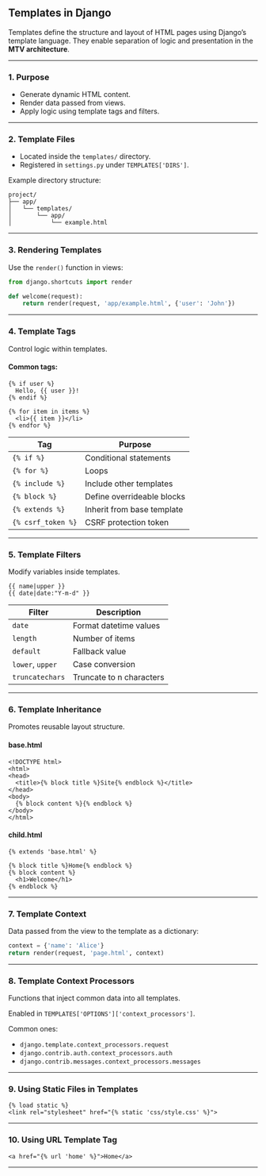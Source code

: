 ## **Templates in Django**

Templates define the structure and layout of HTML pages using Django’s template language. They enable separation of logic and presentation in the **MTV architecture**.

---

### **1. Purpose**

* Generate dynamic HTML content.
* Render data passed from views.
* Apply logic using template tags and filters.

---

### **2. Template Files**

* Located inside the `templates/` directory.
* Registered in `settings.py` under `TEMPLATES['DIRS']`.

Example directory structure:

```
project/
├── app/
│   └── templates/
│       └── app/
│           └── example.html
```

---

### **3. Rendering Templates**

Use the `render()` function in views:

```python
from django.shortcuts import render

def welcome(request):
    return render(request, 'app/example.html', {'user': 'John'})
```

---

### **4. Template Tags**

Control logic within templates.

#### **Common tags:**

```django
{% if user %}
  Hello, {{ user }}!
{% endif %}

{% for item in items %}
  <li>{{ item }}</li>
{% endfor %}
```

| Tag                | Purpose                    |
| ------------------ | -------------------------- |
| `{% if %}`         | Conditional statements     |
| `{% for %}`        | Loops                      |
| `{% include %}`    | Include other templates    |
| `{% block %}`      | Define overrideable blocks |
| `{% extends %}`    | Inherit from base template |
| `{% csrf_token %}` | CSRF protection token      |

---

### **5. Template Filters**

Modify variables inside templates.

```django
{{ name|upper }}
{{ date|date:"Y-m-d" }}
```

| Filter           | Description              |
| ---------------- | ------------------------ |
| `date`           | Format datetime values   |
| `length`         | Number of items          |
| `default`        | Fallback value           |
| `lower`, `upper` | Case conversion          |
| `truncatechars`  | Truncate to n characters |

---

### **6. Template Inheritance**

Promotes reusable layout structure.

#### **base.html**

```django
<!DOCTYPE html>
<html>
<head>
  <title>{% block title %}Site{% endblock %}</title>
</head>
<body>
  {% block content %}{% endblock %}
</body>
</html>
```

#### **child.html**

```django
{% extends 'base.html' %}

{% block title %}Home{% endblock %}
{% block content %}
  <h1>Welcome</h1>
{% endblock %}
```

---

### **7. Template Context**

Data passed from the view to the template as a dictionary:

```python
context = {'name': 'Alice'}
return render(request, 'page.html', context)
```

---

### **8. Template Context Processors**

Functions that inject common data into all templates.

Enabled in `TEMPLATES['OPTIONS']['context_processors']`.

Common ones:

* `django.template.context_processors.request`
* `django.contrib.auth.context_processors.auth`
* `django.contrib.messages.context_processors.messages`

---

### **9. Using Static Files in Templates**

```django
{% load static %}
<link rel="stylesheet" href="{% static 'css/style.css' %}">
```

---

### **10. Using URL Template Tag**

```django
<a href="{% url 'home' %}">Home</a>
```

---
